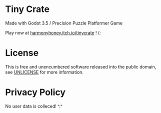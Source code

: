 # Tiny Crate
Made with Godot 3.5 / Precision Puzzle Platformer Game

Play now at [harmonyhoney.itch.io/tinycrate](https://harmonyhoney.itch.io/tinycrate) ! (:

# License
This is free and unencumbered software released into the public domain, see [UNLICENSE](UNLICENSE) for more information.

# Privacy Policy
No user data is colleced! ^.^
